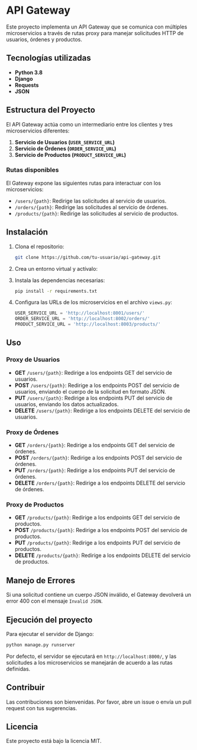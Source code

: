 
# API Gateway

Este proyecto implementa un API Gateway que se comunica con múltiples microservicios a través de rutas proxy para manejar solicitudes HTTP de usuarios, órdenes y productos.

## Tecnologías utilizadas

- **Python 3.8**
- **Django**
- **Requests**
- **JSON**

## Estructura del Proyecto

El API Gateway actúa como un intermediario entre los clientes y tres microservicios diferentes:

1. **Servicio de Usuarios (`USER_SERVICE_URL`)**
2. **Servicio de Órdenes (`ORDER_SERVICE_URL`)**
3. **Servicio de Productos (`PRODUCT_SERVICE_URL`)**

### Rutas disponibles

El Gateway expone las siguientes rutas para interactuar con los microservicios:

- `/users/{path}`: Redirige las solicitudes al servicio de usuarios.
- `/orders/{path}`: Redirige las solicitudes al servicio de órdenes.
- `/products/{path}`: Redirige las solicitudes al servicio de productos.

## Instalación

1. Clona el repositorio:
   ```bash
   git clone https://github.com/tu-usuario/api-gateway.git
   ```
   
2. Crea un entorno virtual y actívalo:

3. Instala las dependencias necesarias:
   ```bash
   pip install -r requirements.txt
   ```

4. Configura las URLs de los microservicios en el archivo `views.py`:
   ```python
   USER_SERVICE_URL = 'http://localhost:8001/users/'
   ORDER_SERVICE_URL = 'http://localhost:8002/orders/'
   PRODUCT_SERVICE_URL = 'http://localhost:8003/products/'
   ```

## Uso

### Proxy de Usuarios

- **GET** `/users/{path}`: Redirige a los endpoints GET del servicio de usuarios.
- **POST** `/users/{path}`: Redirige a los endpoints POST del servicio de usuarios, enviando el cuerpo de la solicitud en formato JSON.
- **PUT** `/users/{path}`: Redirige a los endpoints PUT del servicio de usuarios, enviando los datos actualizados.
- **DELETE** `/users/{path}`: Redirige a los endpoints DELETE del servicio de usuarios.

### Proxy de Órdenes

- **GET** `/orders/{path}`: Redirige a los endpoints GET del servicio de órdenes.
- **POST** `/orders/{path}`: Redirige a los endpoints POST del servicio de órdenes.
- **PUT** `/orders/{path}`: Redirige a los endpoints PUT del servicio de órdenes.
- **DELETE** `/orders/{path}`: Redirige a los endpoints DELETE del servicio de órdenes.

### Proxy de Productos

- **GET** `/products/{path}`: Redirige a los endpoints GET del servicio de productos.
- **POST** `/products/{path}`: Redirige a los endpoints POST del servicio de productos.
- **PUT** `/products/{path}`: Redirige a los endpoints PUT del servicio de productos.
- **DELETE** `/products/{path}`: Redirige a los endpoints DELETE del servicio de productos.

## Manejo de Errores

Si una solicitud contiene un cuerpo JSON inválido, el Gateway devolverá un error 400 con el mensaje `Invalid JSON`.

## Ejecución del proyecto

Para ejecutar el servidor de Django:
```bash
python manage.py runserver
```

Por defecto, el servidor se ejecutará en `http://localhost:8000/`, y las solicitudes a los microservicios se manejarán de acuerdo a las rutas definidas.

## Contribuir

Las contribuciones son bienvenidas. Por favor, abre un issue o envía un pull request con tus sugerencias.

## Licencia

Este proyecto está bajo la licencia MIT.